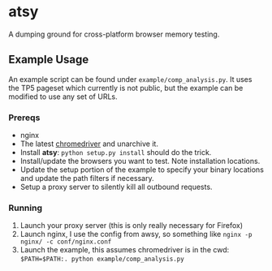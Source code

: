 # atsy
A dumping ground for cross-platform browser memory testing.

## Example Usage
An example script can be found under `example/comp_analysis.py`. It uses the TP5 pageset which currently is not public, but the example can be modified to use any set of URLs.

### Prereqs
- nginx
- The latest [chromedriver](http://chromedriver.storage.googleapis.com/index.html) and unarchive it.
- Install **atsy**: `python setup.py install` should do the trick.
- Install/update the browsers you want to test. Note installation locations.
- Update the setup portion of the example to specify your binary locations and update the path filters if necessary.
- Setup a proxy server to silently kill all outbound requests.

### Running
1. Launch your proxy server (this is only really necessary for Firefox)
2. Launch nginx, I use the config from awsy, so something like `nginx -p nginx/ -c conf/nginx.conf`
3. Launch the example, this assumes chromedriver is in the cwd: `$PATH=$PATH:. python example/comp_analysis.py`
